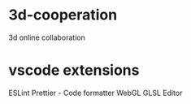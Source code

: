 # 3d-cooperation

3d online collaboration

# vscode extensions

ESLint
Prettier - Code formatter
WebGL GLSL Editor
